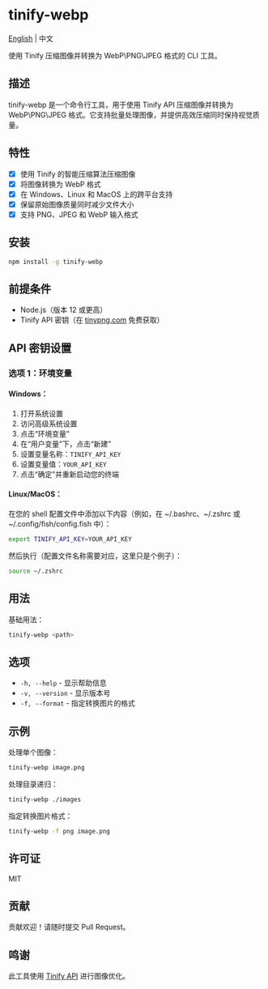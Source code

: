 # tinify-webp

[English](https://github.com/foxhsx/tinify-webp/blob/main/README.md) | 中文

使用 Tinify 压缩图像并转换为 WebP\PNG\JPEG 格式的 CLI 工具。

## 描述

tinify-webp 是一个命令行工具，用于使用 Tinify API 压缩图像并转换为 WebP\PNG\JPEG 格式。它支持批量处理图像，并提供高效压缩同时保持视觉质量。

## 特性

- [x] 使用 Tinify 的智能压缩算法压缩图像
- [x] 将图像转换为 WebP 格式
- [x] 在 Windows、Linux 和 MacOS 上的跨平台支持
- [x] 保留原始图像质量同时减少文件大小
- [x] 支持 PNG、JPEG 和 WebP 输入格式

## 安装

```bash
npm install -g tinify-webp
```

## 前提条件

- Node.js（版本 12 或更高）
- Tinify API 密钥（在 [tinypng.com](https://tinypng.com/developers) 免费获取）

## API 密钥设置

### 选项 1：环境变量

#### Windows：

1. 打开系统设置
2. 访问高级系统设置
3. 点击“环境变量”
4. 在“用户变量”下，点击“新建”
5. 设置变量名称：`TINIFY_API_KEY`
6. 设置变量值：`YOUR_API_KEY`
7. 点击“确定”并重新启动您的终端

#### Linux/MacOS：

在您的 shell 配置文件中添加以下内容（例如，在 ~/.bashrc、~/.zshrc 或 ~/.config/fish/config.fish 中）：

```bash
export TINIFY_API_KEY=YOUR_API_KEY
```

然后执行（配置文件名称需要对应，这里只是个例子）：

```bash
source ~/.zshrc
```

## 用法

基础用法：

```bash
tinify-webp <path>
```

## 选项

- `-h, --help` - 显示帮助信息
- `-v, --version` - 显示版本号
- `-f, --format` - 指定转换图片的格式

## 示例

处理单个图像：

```bash
tinify-webp image.png
```

处理目录递归：

```bash
tinify-webp ./images
```

指定转换图片格式：

```bash
tinify-webp -f png image.png
```

## 许可证

MIT

## 贡献

贡献欢迎！请随时提交 Pull Request。

## 鸣谢

此工具使用 [Tinify API](https://tinypng.com/developers) 进行图像优化。